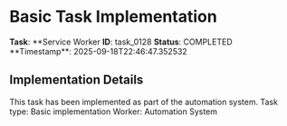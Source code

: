 # Basic Task Implementation

**Task**: **Service Worker
**ID**: task_0128
**Status**: COMPLETED
**Timestamp\*\*: 2025-09-18T22:46:47.352532

## Implementation Details

This task has been implemented as part of the automation system.
Task type: Basic implementation
Worker: Automation System
